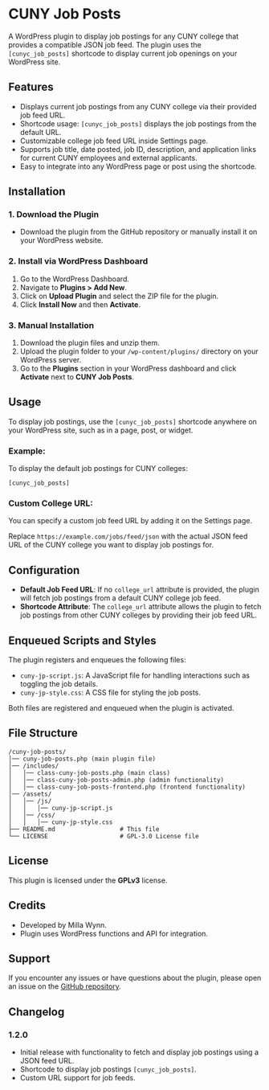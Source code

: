 
# CUNY Job Posts

A WordPress plugin to display job postings for any CUNY college that provides a compatible JSON job feed. The plugin uses the `[cunyc_job_posts]` shortcode to display current job openings on your WordPress site.

## Features

- Displays current job postings from any CUNY college via their provided job feed URL.
- Shortcode usage: `[cunyc_job_posts]` displays the job postings from the default URL.
- Customizable college job feed URL inside Settings page.
- Supports job title, date posted, job ID, description, and application links for current CUNY employees and external applicants.
- Easy to integrate into any WordPress page or post using the shortcode.

## Installation

### 1. Download the Plugin

- Download the plugin from the GitHub repository or manually install it on your WordPress website.

### 2. Install via WordPress Dashboard

1. Go to the WordPress Dashboard.
2. Navigate to **Plugins > Add New**.
3. Click on **Upload Plugin** and select the ZIP file for the plugin.
4. Click **Install Now** and then **Activate**.

### 3. Manual Installation

1. Download the plugin files and unzip them.
2. Upload the plugin folder to your `/wp-content/plugins/` directory on your WordPress server.
3. Go to the **Plugins** section in your WordPress dashboard and click **Activate** next to **CUNY Job Posts**.

## Usage

To display job postings, use the `[cunyc_job_posts]` shortcode anywhere on your WordPress site, such as in a page, post, or widget.

### Example:

To display the default job postings for CUNY colleges:

```plaintext
[cunyc_job_posts]
```

### Custom College URL:

You can specify a custom job feed URL by adding it on the Settings page.

Replace `https://example.com/jobs/feed/json` with the actual JSON feed URL of the CUNY college you want to display job postings for.

## Configuration

- **Default Job Feed URL**: If no `college_url` attribute is provided, the plugin will fetch job postings from a default CUNY college job feed.
- **Shortcode Attribute**: The `college_url` attribute allows the plugin to fetch job postings from other CUNY colleges by providing their job feed URL.

## Enqueued Scripts and Styles

The plugin registers and enqueues the following files:

- `cuny-jp-script.js`: A JavaScript file for handling interactions such as toggling the job details.
- `cuny-jp-style.css`: A CSS file for styling the job posts.

Both files are registered and enqueued when the plugin is activated.

## File Structure

```
/cuny-job-posts/
│── cuny-job-posts.php (main plugin file)
│── /includes/
│   │── class-cuny-job-posts.php (main class)
│   │── class-cuny-job-posts-admin.php (admin functionality)
│   │── class-cuny-job-posts-frontend.php (frontend functionality)
│── /assets/
│   │── /js/
│   │   │── cuny-jp-script.js
│   │── /css/
│   │   │── cuny-jp-style.css
├── README.md                  # This file
└── LICENSE                    # GPL-3.0 License file
```

## License

This plugin is licensed under the **GPLv3** license.

## Credits

- Developed by Milla Wynn.
- Plugin uses WordPress functions and API for integration.

## Support

If you encounter any issues or have questions about the plugin, please open an issue on the [GitHub repository](https://github.com/millaw).

## Changelog

### 1.2.0
- Initial release with functionality to fetch and display job postings using a JSON feed URL.
- Shortcode to display job postings `[cunyc_job_posts]`.
- Custom URL support for job feeds.
